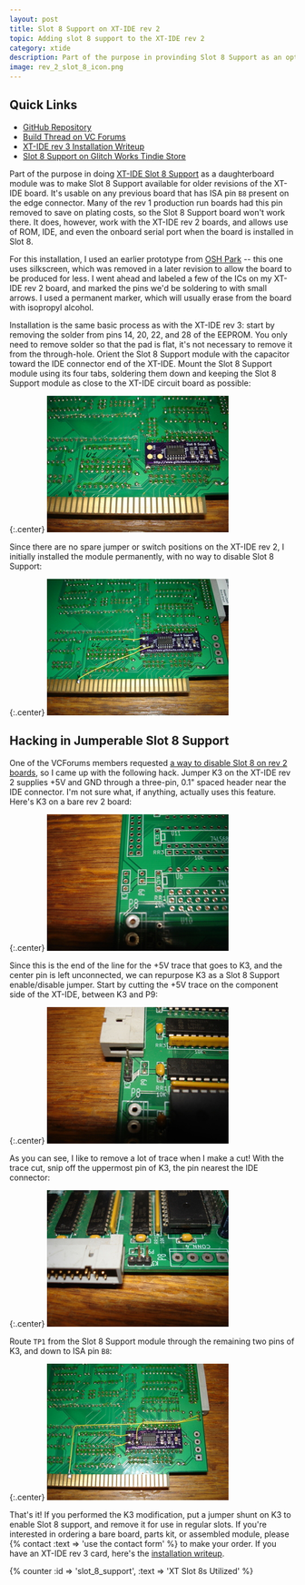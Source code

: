```yaml
---
layout: post
title: Slot 8 Support on XT-IDE rev 2
topic: Adding slot 8 support to the XT-IDE rev 2
category: xtide
description: Part of the purpose in provinding Slot 8 Support as an optional daughterboard was to allow it to be added to other revisions of the XT-IDE. Installation on XT-IDE rev 2 is almost as simple as with later rev 3 boards, and works with all of the rev 2 features -- ROM, IDE, and serial port.
image: rev_2_slot_8_icon.png
---
```


## Quick Links

* [GitHub Repository](https://github.com/glitchwrks/xt_ide_slot_8_support/)
* [Build Thread on VC Forums](http://www.vcfed.org/forum/showthread.php?54048)
* [XT-IDE rev 3 Installation Writeup](/2017/02/03/slot-8-support)
* [Slot 8 Support on Glitch Works Tindie Store](https://www.tindie.com/products/10590/)

Part of the purpose in doing [XT-IDE Slot 8 Support](/2017/02/03/slot-8-support) as a daughterboard module was to make Slot 8 Support available for older revisions of the XT-IDE board. It's usable on any previous board that has ISA pin `B8` present on the edge connector. Many of the rev 1 production run boards had this pin removed to save on plating costs, so the Slot 8 Support board won't work there. It does, however, work with the XT-IDE rev 2 boards, and allows use of ROM, IDE, and even the onboard serial port when the board is installed in Slot 8.

For this installation, I used an earlier prototype from [OSH Park](https://oshpark.com) -- this one uses silkscreen, which was removed in a later revision to allow the board to be produced for less. I went ahead and labeled a few of the ICs on my XT-IDE rev 2 board, and marked the pins we'd be soldering to with small arrows. I used a permanent marker, which will usually erase from the board with isopropyl alcohol.

Installation is the same basic process as with the XT-IDE rev 3: start by removing the solder from pins 14, 20, 22, and 28 of the EEPROM. You only need to remove solder so that the pad is flat, it's not necessary to remove it from the through-hole. Orient the Slot 8 Support module with the capacitor toward the IDE connector end of the XT-IDE. Mount the Slot 8 Support module using its four tabs, soldering them down and keeping the Slot 8 Support module as close to the XT-IDE circuit board as possible:

{:.center}
[![Slot 8 Support Mounted](/images/xtide/rev_2_slot_8/scaled/mounted.jpg)](/images/xtide/rev_2_slot_8/mounted.jpg)

Since there are no spare jumper or switch positions on the XT-IDE rev 2, I initially installed the module permanently, with no way to disable Slot 8 Support:

{:.center}
[![Direct Install Method](/images/xtide/rev_2_slot_8/scaled/direct_install.jpg)](/images/xtide/rev_2_slot_8/direct_install.jpg)

## Hacking in Jumperable Slot 8 Support

One of the VCForums members requested [a way to disable Slot 8 on rev 2 boards](http://www.vcfed.org/forum/showthread.php?54048-Slot-8-Support-Daughterboard-for-XT-IDE&p=437609#post437609), so I came up with the following hack. Jumper K3 on the XT-IDE rev 2 supplies +5V and GND through a three-pin, 0.1" spaced header near the IDE connector. I'm not sure what, if anything, actually uses this feature. Here's K3 on a bare rev 2 board:

{:.center}
[![Location of Jumper K3](/images/xtide/rev_2_slot_8/scaled/k3_location.jpg)](/images/xtide/rev_2_slot_8/k3_location.jpg)

Since this is the end of the line for the +5V trace that goes to K3, and the center pin is left unconnected, we can repurpose K3 as a Slot 8 Support enable/disable jumper. Start by cutting the +5V trace on the component side of the XT-IDE, between K3 and P9:

{:.center}
[![Location of Jumper K3](/images/xtide/rev_2_slot_8/scaled/k3_trace_cut.jpg)](/images/xtide/rev_2_slot_8/k3_trace_cut.jpg)

As you can see, I like to remove a lot of trace when I make a cut! With the trace cut, snip off the uppermost pin of K3, the pin nearest the IDE connector:

{:.center}
[![Location of Jumper K3](/images/xtide/rev_2_slot_8/scaled/k3_pin_cut.jpg)](/images/xtide/rev_2_slot_8/k3_pin_cut.jpg)

Route `TP1` from the Slot 8 Support module through the remaining two pins of K3, and down to ISA pin `B8`:

{:.center}
[![Location of Jumper K3](/images/xtide/rev_2_slot_8/scaled/k3_mod_installed.jpg)](/images/xtide/rev_2_slot_8/k3_mod_installed.jpg)

That's it! If you performed the K3 modification, put a jumper shunt on K3 to enable Slot 8 support, and remove it for use in regular slots. If you're interested in ordering a bare board, parts kit, or assembled module, please {% contact :text => 'use the contact form' %} to make your order. If you have an XT-IDE rev 3 card, here's the [installation writeup](/2017/02/03/slot-8-support).

{% counter :id => 'slot_8_support', :text => 'XT Slot 8s Utilized' %}
